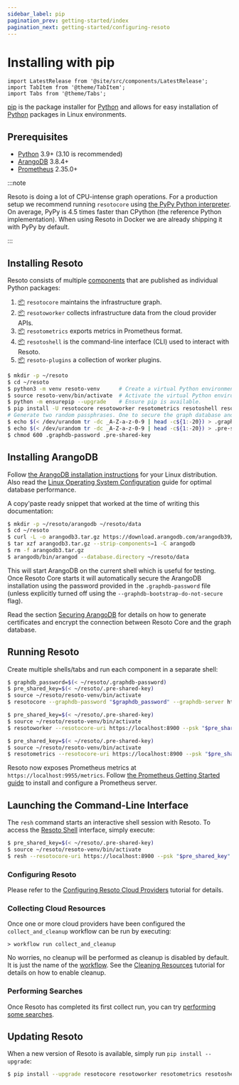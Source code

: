 ```yaml
---
sidebar_label: pip
pagination_prev: getting-started/index
pagination_next: getting-started/configuring-resoto
---
```


# Installing with pip

```mdx-code-block
import LatestRelease from '@site/src/components/LatestRelease';
import TabItem from '@theme/TabItem';
import Tabs from '@theme/Tabs';
```

[pip](https://pip.pypa.io) is the package installer for [Python](https://www.python.org) and allows for easy installation of [Python](https://www.python.org) packages in Linux environments.

## Prerequisites

- [Python](https://python.org) 3.9+ (3.10 is recommended)
- [ArangoDB](https://arangodb.com) 3.8.4+
- [Prometheus](https://prometheus.io) 2.35.0+

:::note

Resoto is doing a lot of CPU-intense graph operations. For a production setup we recommend running `resotocore` using [the PyPy Python interpreter](https://www.pypy.org/). On average, PyPy is 4.5 times faster than CPython (the reference Python implementation). When using Resoto in Docker we are already shipping it with PyPy by default.

:::

## Installing Resoto

Resoto consists of multiple [components](../../concepts/components/index.md) that are published as individual Python packages:

1. [📦](https://pypi.org/project/resotocore/) `resotocore` maintains the infrastructure graph.
2. [📦](https://pypi.org/project/resotoworker/) `resotoworker` collects infrastructure data from the cloud provider APIs.
3. [📦](https://pypi.org/project/resotometrics/) `resotometrics` exports metrics in Prometheus format.
4. [📦](https://pypi.org/project/resotoshell/) `resotoshell` is the command-line interface (CLI) used to interact with Resoto.
5. [📦](https://pypi.org/project/resoto-plugins/) `resoto-plugins` a collection of worker plugins.

```bash title="Installing Resoto using pip"
$ mkdir -p ~/resoto
$ cd ~/resoto
$ python3 -m venv resoto-venv      # Create a virtual Python environment.
$ source resoto-venv/bin/activate  # Activate the virtual Python environment.
$ python -m ensurepip --upgrade    # Ensure pip is available.
$ pip install -U resotocore resotoworker resotometrics resotoshell resoto-plugins
# Generate two random passphrases. One to secure the graph database and one to secure resotocore with.
$ echo $(< /dev/urandom tr -dc _A-Z-a-z-0-9 | head -c${1:-20}) > .graphdb-password
$ echo $(< /dev/urandom tr -dc _A-Z-a-z-0-9 | head -c${1:-20}) > .pre-shared-key
$ chmod 600 .graphdb-password .pre-shared-key
```

## Installing ArangoDB

Follow [the ArangoDB installation instructions](https://www.arangodb.com/docs/stable/getting-started-installation.html) for your Linux distribution. Also read the [Linux Operating System Configuration](https://www.arangodb.com/docs/stable/installation-linux-osconfiguration.html) guide for optimal database performance.

A copy'paste ready snippet that worked at the time of writing this documentation:

```bash
$ mkdir -p ~/resoto/arangodb ~/resoto/data
$ cd ~/resoto
$ curl -L -o arangodb3.tar.gz https://download.arangodb.com/arangodb39/Community/Linux/arangodb3-linux-3.9.1.tar.gz
$ tar xzf arangodb3.tar.gz --strip-components=1 -C arangodb
$ rm -f arangodb3.tar.gz
$ arangodb/bin/arangod --database.directory ~/resoto/data
```

This will start ArangoDB on the current shell which is useful for testing. Once Resoto Core starts it will automatically secure the ArangoDB installation using the password provided in the `.graphdb-password` file (unless explicitly turned off using the `--graphdb-bootstrap-do-not-secure` flag).

Read the section [Securing ArangoDB](../../concepts/security.md#custom-certificates) for details on how to generate certificates and encrypt the connection between Resoto Core and the graph database.

## Running Resoto

Create multiple shells/tabs and run each component in a separate shell:

<Tabs>
<TabItem value="resotocore" label="resotocore">

```bash
$ graphdb_password=$(< ~/resoto/.graphdb-password)
$ pre_shared_key=$(< ~/resoto/.pre-shared-key)
$ source ~/resoto/resoto-venv/bin/activate
$ resotocore --graphdb-password "$graphdb_password" --graphdb-server http://localhost:8529 --psk "$pre_shared_key"
```

</TabItem>
<TabItem value="resotoworker" label="resotoworker">

```bash
$ pre_shared_key=$(< ~/resoto/.pre-shared-key)
$ source ~/resoto/resoto-venv/bin/activate
$ resotoworker --resotocore-uri https://localhost:8900 --psk "$pre_shared_key"
```

</TabItem>
<TabItem value="resotometrics" label="resotometrics">

```bash
$ pre_shared_key=$(< ~/resoto/.pre-shared-key)
$ source ~/resoto/resoto-venv/bin/activate
$ resotometrics --resotocore-uri https://localhost:8900 --psk "$pre_shared_key"
```

Resoto now exposes Prometheus metrics at `https://localhost:9955/metrics`. Follow [the Prometheus Getting Started guide](https://prometheus.io/docs/prometheus/latest/getting_started/) to install and configure a Prometheus server.

</TabItem>
</Tabs>

## Launching the Command-Line Interface

The `resh` command starts an interactive shell session with Resoto. To access the [Resoto Shell](../../concepts/components/shell.md) interface, simply execute:

```bash
$ pre_shared_key=$(< ~/resoto/.pre-shared-key)
$ source ~/resoto/resoto-venv/bin/activate
$ resh --resotocore-uri https://localhost:8900 --psk "$pre_shared_key"
```

### Configuring Resoto

Please refer to the [Configuring Resoto Cloud Providers](../configuring-resoto.md#configuring-cloud-providers) tutorial for details.

### Collecting Cloud Resources

Once one or more cloud providers have been configured the `collect_and_cleanup` workflow can be run by executing:

```
> workflow run collect_and_cleanup
```

No worries, no cleanup will be performed as cleanup is disabled by default. It is just the name of the [workflow](../../concepts/automation/workflow.md). See the [Cleaning Resources](../cleaning-resources.md) tutorial for details on how to enable cleanup.

### Performing Searches

Once Resoto has completed its first collect run, you can try [performing some searches](../performing-searches.md).

## Updating Resoto

When a new version of Resoto is available, simply run `pip install --upgrade`:

```bash
$ pip install --upgrade resotocore resotoworker resotometrics resotoshell resoto-plugins
```
